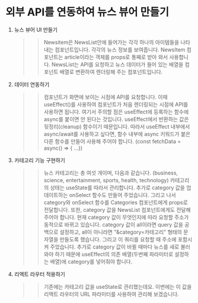 # 외부 API를 연동하여 뉴스 뷰어 만들기

1. 뉴스 뷰어 UI 만들기

   > > Newsitem은 NewsList안에 들어가는 각각 하나의 아이템들을 나타내는 컴포넌트입니다. 각각의 뉴스 정보를 보여줍니다.
   > > NewsItem 컴포넌트는 article이라는 객체를 props로 통째로 받아 와서 사용합니다.
   > > NewsList는 API를 요청하고 뉴스 데이터가 들어 있는 배열을 컴포넌트 배열로 변환하여 렌더링해 주는 컴포넌트입니다.

2. 데이터 연동하기

   > > 컴포넌트가 화면에 보이는 시점에 API를 요청합니다. 이때 useEffect()를 사용하여 컴포넌트가 처음 렌더링되는 시점에 API를 사용하면 됩니다.
   > > 여기서 주의할 점은 useEffect에 등록하는 함수에 async를 붙이면 안 된다는 것입니다. useEffect에서 반환하는 값은 뒷정리(cleanup) 함수이기 때문입니다.
   > > 따라서 useEffect 내부에서 async/await를 사용하고 싶다면, 함수 내부에 async 키워드가 붙은 다른 함수를 만들어 사용해 주어야 합니다. (const fetchData = async() => { ...})

3. 카테고리 기능 구현하기

   > > 뉴스 카테고리는 총 여섯 개이며, 다음과 같습니다. (business, science, entertainment, sports, health, technology)
   > > 카테고리의 상태는 useState를 따라서 관리합니다. 추가로 category 값을 업데이트하는 onSelect 함수도 만들어 주었습니다. 그리고 나서 category와 onSelect 함수를 Categories 컴포넌트에게 props로 전달합니다. 또한, category 값을 NewsList 컴포넌트에게도 전달해 주어야 합니다.
   > > 현재 category 값이 무엇인지에 따라 요청할 주소가 동적으로 바뀌고 있습니다. category 값이 all이라면 query 값을 공백으로 설정하고, all이 아니라면 "&category=카테고리" 형태의 문자열을 만들도록 했습니다. 그리고 이 쿼리를 요청할 때 주소에 포함시켜 주었습니다.
   > > 추가로 category 값이 바뀔 때마다 뉴스를 새로 불러와야 하기 때문에 useEffect의 의존 배열(두번째 파라미터로 설정하는 배열)에 category를 넣어줘야 합니다.

4. 리액트 라우터 적용하기

   > > 기존에는 카테고리 값을 useState로 관리했는데요. 이번에는 이 값을 리액트 라우터의 URL 파라미터를 사용하여 관리해 보겠습니다.
